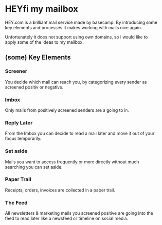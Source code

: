# HEYfi my mailbox 

HEY.com is a brilliant mail service made by basecamp. 
By introducing some key elements and processes it makes working with mails nice again. 

Unfortunately it does not support using own domains, so I would like to apply some of the ideas to my mailbox. 

## (some) Key Elements

### Screener

You decide which mail can reach you, by categorizing every sender as screened positiv or negative. 


### Imbox

Only mails from positively screened senders are a going to in. 

### Reply Later

From the Imbox you can decide to read a mail later and move it out of your focus temporarily. 

### Set aside

Mails you want to access frequently or more directly without much searching you can set aside. 


### Paper Trail

Receipts, orders, invoices are collected in a paper trail. 

### The Feed

All newsletters & marketing mails you screened positive are going into the feed to read later like a newsfeed or timeline on social media.
